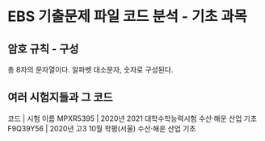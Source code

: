 # EBS 기출문제 파일 코드 분석 - 기초 과목
## 암호 규칙 - 구성
총 8자의 문자열이다.
알파벳 대소문자, 숫자로 구성된다.
## 여러 시험지들과 그 코드
코드      	| 시험 이름
MPXR5395	| 2020년 2021 대학수학능력시험 수산·해운 산업 기초
F9Q39Y56	| 2020년 고3 10월 학평(서울) 수산·해운 산업 기초
